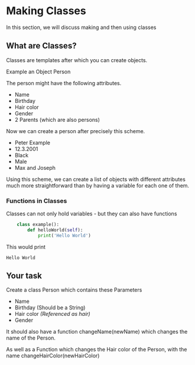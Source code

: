 # Making Classes
In this section, we will discuss making and then using classes

## What are Classes?
Classes are templates after which you can create objects. 

Example an Object Person 

The person might have the following attributes.

- Name
- Birthday
- Hair color
- Gender
- 2 Parents (which are also persons)

Now we can create a person after precisely this scheme.

- Peter Example
- 12.3.2001
- Black
- Male
- Max and Joseph

Using this scheme, we can create a list of objects with different attributes much more straightforward than by having a variable for each one of them.

### Functions in Classes
Classes can not only hold variables - but they can also have functions

``` python
    class example():
        def helloWorld(self):
            print('Hello World')
```
This would print 
```
Hello World
```


## Your task
Create a class Person which contains these Parameters
- Name
- Birthday (Should be a String)
- Hair color *(Referenced as hair)*
- Gender

 It should also have a function changeName(newName) which changes the name of the Person.

As well as a Function which changes the Hair color of the Person, with the name changeHairColor(newHairColor)

